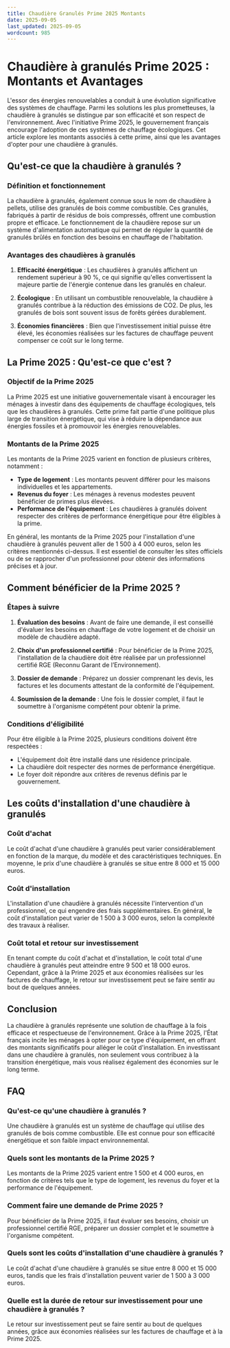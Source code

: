 ```yaml
---
title: Chaudière Granulés Prime 2025 Montants
date: 2025-09-05
last_updated: 2025-09-05
wordcount: 985
---
```


# Chaudière à granulés Prime 2025 : Montants et Avantages

L'essor des énergies renouvelables a conduit à une évolution significative des systèmes de chauffage. Parmi les solutions les plus prometteuses, la chaudière à granulés se distingue par son efficacité et son respect de l'environnement. Avec l'initiative Prime 2025, le gouvernement français encourage l'adoption de ces systèmes de chauffage écologiques. Cet article explore les montants associés à cette prime, ainsi que les avantages d'opter pour une chaudière à granulés.

## Qu'est-ce que la chaudière à granulés ?

### Définition et fonctionnement

La chaudière à granulés, également connue sous le nom de chaudière à pellets, utilise des granulés de bois comme combustible. Ces granulés, fabriqués à partir de résidus de bois compressés, offrent une combustion propre et efficace. Le fonctionnement de la chaudière repose sur un système d'alimentation automatique qui permet de réguler la quantité de granulés brûlés en fonction des besoins en chauffage de l'habitation.

### Avantages des chaudières à granulés

1. **Efficacité énergétique** : Les chaudières à granulés affichent un rendement supérieur à 90 %, ce qui signifie qu'elles convertissent la majeure partie de l'énergie contenue dans les granulés en chaleur.
   
2. **Écologique** : En utilisant un combustible renouvelable, la chaudière à granulés contribue à la réduction des émissions de CO2. De plus, les granulés de bois sont souvent issus de forêts gérées durablement.

3. **Économies financières** : Bien que l'investissement initial puisse être élevé, les économies réalisées sur les factures de chauffage peuvent compenser ce coût sur le long terme.

## La Prime 2025 : Qu'est-ce que c'est ?

### Objectif de la Prime 2025

La Prime 2025 est une initiative gouvernementale visant à encourager les ménages à investir dans des équipements de chauffage écologiques, tels que les chaudières à granulés. Cette prime fait partie d'une politique plus large de transition énergétique, qui vise à réduire la dépendance aux énergies fossiles et à promouvoir les énergies renouvelables.

### Montants de la Prime 2025

Les montants de la Prime 2025 varient en fonction de plusieurs critères, notamment :

- **Type de logement** : Les montants peuvent différer pour les maisons individuelles et les appartements.
- **Revenus du foyer** : Les ménages à revenus modestes peuvent bénéficier de primes plus élevées.
- **Performance de l'équipement** : Les chaudières à granulés doivent respecter des critères de performance énergétique pour être éligibles à la prime.

En général, les montants de la Prime 2025 pour l'installation d'une chaudière à granulés peuvent aller de 1 500 à 4 000 euros, selon les critères mentionnés ci-dessus. Il est essentiel de consulter les sites officiels ou de se rapprocher d'un professionnel pour obtenir des informations précises et à jour.

## Comment bénéficier de la Prime 2025 ?

### Étapes à suivre

1. **Évaluation des besoins** : Avant de faire une demande, il est conseillé d'évaluer les besoins en chauffage de votre logement et de choisir un modèle de chaudière adapté.

2. **Choix d'un professionnel certifié** : Pour bénéficier de la Prime 2025, l'installation de la chaudière doit être réalisée par un professionnel certifié RGE (Reconnu Garant de l’Environnement).

3. **Dossier de demande** : Préparez un dossier comprenant les devis, les factures et les documents attestant de la conformité de l'équipement.

4. **Soumission de la demande** : Une fois le dossier complet, il faut le soumettre à l'organisme compétent pour obtenir la prime.

### Conditions d'éligibilité

Pour être éligible à la Prime 2025, plusieurs conditions doivent être respectées :

- L'équipement doit être installé dans une résidence principale.
- La chaudière doit respecter des normes de performance énergétique.
- Le foyer doit répondre aux critères de revenus définis par le gouvernement.

## Les coûts d'installation d'une chaudière à granulés

### Coût d'achat

Le coût d'achat d'une chaudière à granulés peut varier considérablement en fonction de la marque, du modèle et des caractéristiques techniques. En moyenne, le prix d'une chaudière à granulés se situe entre 8 000 et 15 000 euros.

### Coût d'installation

L'installation d'une chaudière à granulés nécessite l'intervention d'un professionnel, ce qui engendre des frais supplémentaires. En général, le coût d'installation peut varier de 1 500 à 3 000 euros, selon la complexité des travaux à réaliser.

### Coût total et retour sur investissement

En tenant compte du coût d'achat et d'installation, le coût total d'une chaudière à granulés peut atteindre entre 9 500 et 18 000 euros. Cependant, grâce à la Prime 2025 et aux économies réalisées sur les factures de chauffage, le retour sur investissement peut se faire sentir au bout de quelques années.

## Conclusion

La chaudière à granulés représente une solution de chauffage à la fois efficace et respectueuse de l'environnement. Grâce à la Prime 2025, l'État français incite les ménages à opter pour ce type d'équipement, en offrant des montants significatifs pour alléger le coût d'installation. En investissant dans une chaudière à granulés, non seulement vous contribuez à la transition énergétique, mais vous réalisez également des économies sur le long terme.

## FAQ

### Qu'est-ce qu'une chaudière à granulés ?

Une chaudière à granulés est un système de chauffage qui utilise des granulés de bois comme combustible. Elle est connue pour son efficacité énergétique et son faible impact environnemental.

### Quels sont les montants de la Prime 2025 ?

Les montants de la Prime 2025 varient entre 1 500 et 4 000 euros, en fonction de critères tels que le type de logement, les revenus du foyer et la performance de l'équipement.

### Comment faire une demande de Prime 2025 ?

Pour bénéficier de la Prime 2025, il faut évaluer ses besoins, choisir un professionnel certifié RGE, préparer un dossier complet et le soumettre à l'organisme compétent.

### Quels sont les coûts d'installation d'une chaudière à granulés ?

Le coût d'achat d'une chaudière à granulés se situe entre 8 000 et 15 000 euros, tandis que les frais d'installation peuvent varier de 1 500 à 3 000 euros.

### Quelle est la durée de retour sur investissement pour une chaudière à granulés ?

Le retour sur investissement peut se faire sentir au bout de quelques années, grâce aux économies réalisées sur les factures de chauffage et à la Prime 2025.